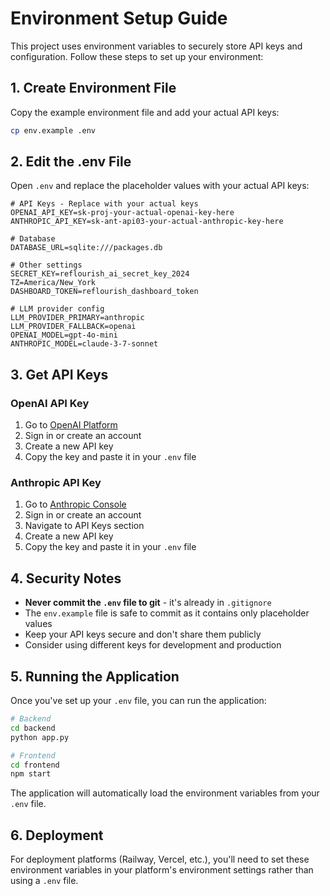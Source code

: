 # Environment Setup Guide

This project uses environment variables to securely store API keys and configuration. Follow these steps to set up your environment:

## 1. Create Environment File

Copy the example environment file and add your actual API keys:

```bash
cp env.example .env
```

## 2. Edit the .env File

Open `.env` and replace the placeholder values with your actual API keys:

```env
# API Keys - Replace with your actual keys
OPENAI_API_KEY=sk-proj-your-actual-openai-key-here
ANTHROPIC_API_KEY=sk-ant-api03-your-actual-anthropic-key-here

# Database
DATABASE_URL=sqlite:///packages.db

# Other settings
SECRET_KEY=reflourish_ai_secret_key_2024
TZ=America/New_York
DASHBOARD_TOKEN=reflourish_dashboard_token

# LLM provider config
LLM_PROVIDER_PRIMARY=anthropic
LLM_PROVIDER_FALLBACK=openai
OPENAI_MODEL=gpt-4o-mini
ANTHROPIC_MODEL=claude-3-7-sonnet
```

## 3. Get API Keys

### OpenAI API Key
1. Go to [OpenAI Platform](https://platform.openai.com/api-keys)
2. Sign in or create an account
3. Create a new API key
4. Copy the key and paste it in your `.env` file

### Anthropic API Key
1. Go to [Anthropic Console](https://console.anthropic.com/)
2. Sign in or create an account
3. Navigate to API Keys section
4. Create a new API key
5. Copy the key and paste it in your `.env` file

## 4. Security Notes

- **Never commit the `.env` file to git** - it's already in `.gitignore`
- The `env.example` file is safe to commit as it contains only placeholder values
- Keep your API keys secure and don't share them publicly
- Consider using different keys for development and production

## 5. Running the Application

Once you've set up your `.env` file, you can run the application:

```bash
# Backend
cd backend
python app.py

# Frontend
cd frontend
npm start
```

The application will automatically load the environment variables from your `.env` file.

## 6. Deployment

For deployment platforms (Railway, Vercel, etc.), you'll need to set these environment variables in your platform's environment settings rather than using a `.env` file.
